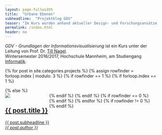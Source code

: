```yaml
---
layout: page-fullwidth
title:  "Urbane Ebenen"
subheadline:  "Projektblog GDV"
teaser: "Im Kurs wurden anhand aktueller Design- und Forschungsansätze der Datenvisualisierung neue Konzepte entwickelt, um Menschen einen visuellen und greifbaren Zugang zur Stadt zu geben. Diese Seite stellt die von den Studierenden gestalteten Projekte vor."
permalink: /index.html
header: no
---
```

*GDV - Grundlagen der Informationsvisualisierung* ist ein Kurs unter der Leitung von Prof. Dr. [Till Nagel][1].<br/>Wintersemester 2016/2017, Hochschule Mannheim, am Studiengang [Informatik][2].
<!--more-->

{% for post in site.categories.projects %}
{% assign rowfinder = forloop.index | modulo: 3 %}
{% if rowfinder == 1 %}
  {% if forloop.index == 1 %}
  <div class="row t60">
  {% else %}
  <div class="row">
  {% endif %}
{% endif %}
    <div class="medium-4 columns b30" style="float:left">
        <a href="{{ url }}{{ post.url }}">
        <img src="{{ site.urlimg }}/{{post.image.title}}" />
        <h2 class="font-size-h3 t10">{{ post.title }}</h2>
        <p>{{ post.subheadline }}<br/>
          <em>{{ post.author }}</em>
        </p>
        </a>
    </div>
{% if rowfinder == 0 %}
</div>
{% endif %}
{% endfor %}
{% if rowfinder != 0 %}
</div>
{% endif %}



[1]: http://services.informatik.hs-mannheim.de/~nagel/
[2]: http://www.informatik.hs-mannheim.de/
